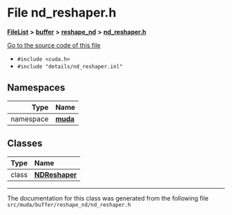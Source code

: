 

# File nd\_reshaper.h



[**FileList**](files.md) **>** [**buffer**](dir_9b44f68c181db0b11e9502e462454d05.md) **>** [**reshape\_nd**](dir_a8e1d5e93e8295fded484e7c98517cd5.md) **>** [**nd\_reshaper.h**](nd__reshaper_8h.md)

[Go to the source code of this file](nd__reshaper_8h_source.md)



* `#include <cuda.h>`
* `#include "details/nd_reshaper.inl"`













## Namespaces

| Type | Name |
| ---: | :--- |
| namespace | [**muda**](namespacemuda.md) <br> |


## Classes

| Type | Name |
| ---: | :--- |
| class | [**NDReshaper**](classmuda_1_1_n_d_reshaper.md) <br> |



















































------------------------------
The documentation for this class was generated from the following file `src/muda/buffer/reshape_nd/nd_reshaper.h`

